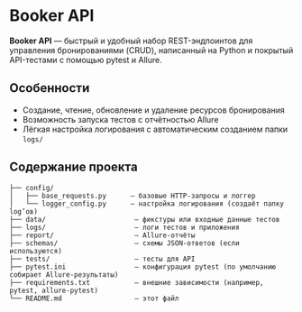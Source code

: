 
# Booker API

**Booker API** — быстрый и удобный набор REST-эндпоинтов для управления бронированиями (CRUD), написанный на Python и покрытый API-тестами с помощью pytest и Allure.

##  Особенности
- Создание, чтение, обновление и удаление ресурсов бронирования  
- Возможность запуска тестов с отчётностью Allure  
- Лёгкая настройка логирования с автоматическим созданием папки `logs/`

##  Содержание проекта
```text
├── config/
│   ├── base_requests.py      — базовые HTTP-запросы и логгер  
│   └── logger_config.py      — настройка логирования (создаёт папку log’ов)  
├── data/                      — фикстуры или входные данные тестов  
├── logs/                      — логи тестов и приложения  
├── report/                    — Allure-отчёты  
├── schemas/                   — схемы JSON-ответов (если используются)  
├── tests/                     — тесты для API  
├── pytest.ini                 — конфигурация pytest (по умолчанию собирает Allure-результаты)  
├── requirements.txt           — внешние зависимости (например, pytest, allure-pytest)  
└── README.md                  — этот файл
